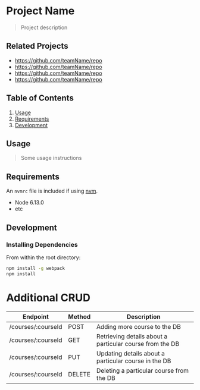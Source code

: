 # Project Name

> Project description

## Related Projects

  - https://github.com/teamName/repo
  - https://github.com/teamName/repo
  - https://github.com/teamName/repo
  - https://github.com/teamName/repo

## Table of Contents

1. [Usage](#Usage)
1. [Requirements](#requirements)
1. [Development](#development)

## Usage

> Some usage instructions

## Requirements

An `nvmrc` file is included if using [nvm](https://github.com/creationix/nvm).

- Node 6.13.0
- etc

## Development

### Installing Dependencies

From within the root directory:

```sh
npm install -g webpack
npm install
```

# Additional CRUD
| Endpoint	         | Method	| Description|
| ------------------ | ---------| --------------- |
| /courses/:courseId |	POST |Adding more course to the DB|
| /courses/:courseId |	GET	|Retrieving details about a particular course from the DB|
| /courses/:courseId |	PUT	| Updating details about a particular course in the DB|
| /courses/:courseId |	DELETE	|Deleting a particular course from the DB|
